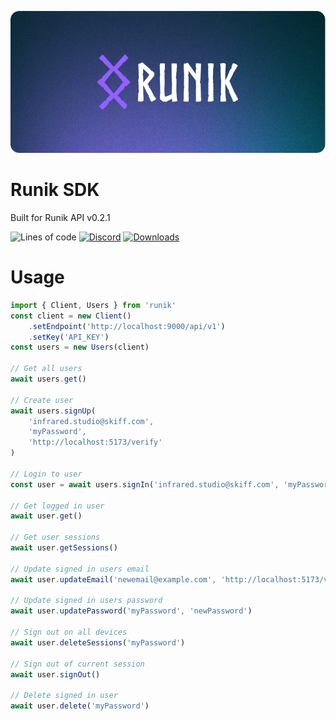 ![banner](https://github.com/runik-dev/runikjs/raw/main/images/banner.png)

# Runik SDK

Built for Runik API v0.2.1

![Lines of code](https://img.shields.io/tokei/lines/github/runik-dev/runikjs?style=flat-square&color=9360FF&label=lines%20of%20code)
[![Discord](https://img.shields.io/discord/906313801366921286?label=discord&color=9360FF&style=flat-square)](https://discord.gg/fCTGvyNTHG)
[![Downloads](https://img.shields.io/npm/dy/runik?style=flat-square&color=9360FF)](https://www.npmjs.com/package/runik)

# Usage

```ts
import { Client, Users } from 'runik'
const client = new Client()
	.setEndpoint('http://localhost:9000/api/v1')
	.setKey('API_KEY')
const users = new Users(client)

// Get all users
await users.get()

// Create user
await users.signUp(
	'infrared.studio@skiff.com',
	'myPassword',
	'http://localhost:5173/verify'
)

// Login to user
const user = await users.signIn('infrared.studio@skiff.com', 'myPassword', true) // set true to make the session expire

// Get logged in user
await user.get()

// Get user sessions
await user.getSessions()

// Update signed in users email
await user.updateEmail('newemail@example.com', 'http://localhost:5173/verify')

// Update signed in users password
await user.updatePassword('myPassword', 'newPassword')

// Sign out on all devices
await user.deleteSessions('myPassword')

// Sign out of current session
await user.signOut()

// Delete signed in user
await user.delete('myPassword')
```
